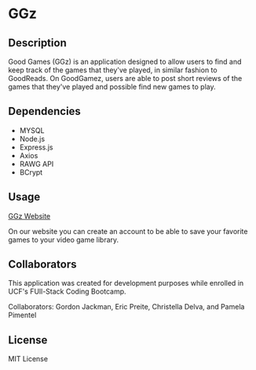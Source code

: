 # GGz

## Description

Good Games (GGz) is an application designed to allow users to find and keep track of the games that they've played, in similar fashion to GoodReads.  On GoodGamez, users are able to post short reviews of the games that they've played and possible find new games to play.

## Dependencies 

- MYSQL
- Node.js
- Express.js
- Axios
- RAWG API
- BCrypt


## Usage

[GGz Website](https://geegeez-a51e8059ab81.herokuapp.com/)

On our website you can create an account to be able to save your favorite games to your video game library.

## Collaborators

This application was created for development purposes while enrolled in UCF's FUll-Stack Coding Bootcamp.

Collaborators: Gordon Jackman, Eric Preite, Christella Delva, and Pamela Pimentel

## License
MIT License

